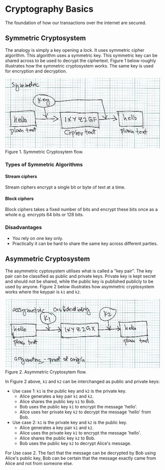 # Cryptography Basics

The foundation of how our transactions over the internet are secured.

## Symmetric Cryptosystem

The analogy is simply a key opening a lock. It uses symmetric cipher algorithm.
This algorithm uses a symmetric key. This symmetric key can be shared across to be used to decrypt the ciphertext. Figure 1 below roughly illustrates how the symmetric cryptosystem works. The same key is used for encryption and decryption.

![Symmetric Cryptosystem](images/crypto-symmetric.jpg)
Figure 1. Symmetric Cryptosytem flow.


### Types of Symmetric Algorithms

#### Stream ciphers
Stream ciphers encrypt a single bit or byte of text at a time.

#### Block ciphers
Block ciphers takes a fixed number of bits and encrypt these bits once as a whole e.g. encrypts 64 bits or 128 bits.

### Disadvantages
- You rely on one key only.
- Practically it can be hard to share the same key across different parties.

## Asymmetric Cryptosystem

The asymmetric cyptosystem utilises what is called a "key pair". The key pair can be classified as public and private keys. Private key is kept secret and should not be shared, while the public key is published publicly to be used by anyone. Figure 2 below illustrates how asymmetric cryptosystem works where the keypair is `k1` and `k2`.

![Asymmetric Cryptosystem](images/crypto-asymmetric.jpg)
Figure 2. Asymmetric Cryptosytem flow.

In Figure 2 above, `k1` and `k2` can be interchanged as public and private keys:

- Use case 1: `k1` is the public key and `k2` is the private key. 
	- Alice generates a key pair `k1` and `k2`.
	- Alice shares the public key `k1` to Bob.
	- Bob uses the public key `k1` to encrypt the message 'hello'.
	- Alice uses her private key `k2` to decrypt the message 'hello' from Bob.
- Use case 2: `k1` is the private key and `k2` is the public key.
	- Alice generates a key pair `k1` and `k2`.
	- Alice uses the private key `k1` to encrypt the message 'hello'.
	- Alice shares the public key `k2` to Bob. 
	- Bob uses the public key `k2` to decrypt Alice's message.

For Use case 2. The fact that the message can be decrypted by Bob using Alice's public key, Bob can be certain that the message exactly came from Alice and not from someone else.











